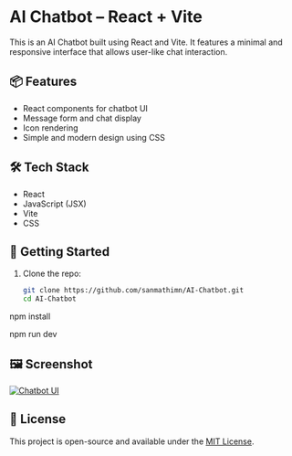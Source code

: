 # AI Chatbot – React + Vite

This is an AI Chatbot built using React and Vite. It features a minimal and responsive interface that allows user-like chat interaction.

## 📦 Features

- React components for chatbot UI
- Message form and chat display
- Icon rendering
- Simple and modern design using CSS

## 🛠️ Tech Stack

- React
- JavaScript (JSX)
- Vite
- CSS

## 🚀 Getting Started

1. Clone the repo:
   ```bash
   git clone https://github.com/sanmathimn/AI-Chatbot.git
   cd AI-Chatbot

npm install

npm run dev

## 🖼️ Screenshot

[![Chatbot UI](https://i.postimg.cc/QdXfT4y3/chatbot-ui.png)](https://i.postimg.cc/QdXfT4y3/chatbot-ui.png)

## 📄 License

This project is open-source and available under the [MIT License](LICENSE).

<!-- Force update -->
